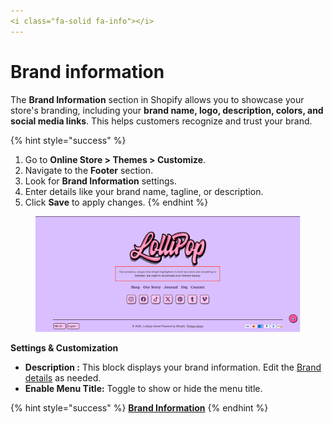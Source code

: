 ```yaml
---
<i class="fa-solid fa-info"></i>
---
```


# Brand information

The **Brand Information** section in Shopify allows you to showcase your store's branding, including your **brand name, logo, description, colors, and social media links**. This helps customers recognize and trust your brand.

{% hint style="success" %}
1. Go to **Online Store > Themes > Customize**.
2. Navigate to the **Footer** section.
3. Look for **Brand Information** settings.
4. Enter details like your brand name, tagline, or description.
5. Click **Save** to apply changes.
{% endhint %}

<figure><img src="../../.gitbook/assets/footer-menu-04.jpg" alt=""><figcaption></figcaption></figure>

**Settings & Customization**

* **Description :** This block displays your brand information. Edit the [Brand details](../../theme-settings/brand-information.md) as needed.&#x20;
* **Enable Menu Title:** Toggle to show or hide the menu title.

{% hint style="success" %}
[**Brand Information**](../../theme-settings/brand-information.md)
{% endhint %}
